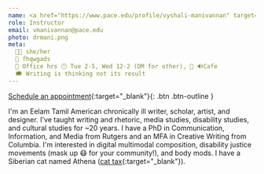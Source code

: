 ```yaml
---
name: <a href="https://www.pace.edu/profile/vyshali-manivannan" target="_blank">Dr. Vyshali Manivannan (Dr. Mani)</a>
role: Instructor
email: vmanivannan@pace.edu
photo: drmani.png
meta:
  👩‍🏫 she/her
  🥸 fhqwgads
  🏢 Office hrs 🕛 Tue 2-5, Wed 12-2 (DM for other), 📍 🔊Cafe
  🗯️ Writing is thinking not its result
---
```


[Schedule an appointment](https://zcal.co/drmani/office-hrs){:target="_blank"}{: .btn .btn-outline }

I'm an Eelam Tamil American chronically ill writer, scholar, artist, and designer. I've taught writing and rhetoric, media studies, disability studies, and cultural studies for ~20 years. I have a PhD in Communication, Information, and Media from Rutgers and an MFA in Creative Writing from Columbia. I'm interested in digital multimodal composition, disability justice movements (mask up 😷 for your community!), and body mods. I have a Siberian cat named Athena ([cat tax](/ws297y/assets/images/cat_tax.jpg){:target="_blank"}).